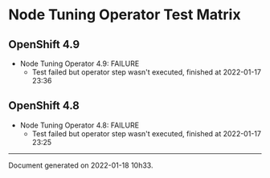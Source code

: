 
Node Tuning Operator Test Matrix
================================

OpenShift 4.9
-------------



* Node Tuning Operator 4.9: FAILURE
  - Test failed but operator step wasn't executed, finished at 2022-01-17 23:36

OpenShift 4.8
-------------



* Node Tuning Operator 4.8: FAILURE
  - Test failed but operator step wasn't executed, finished at 2022-01-17 23:25

---
Document generated on 2022-01-18 10h33.
